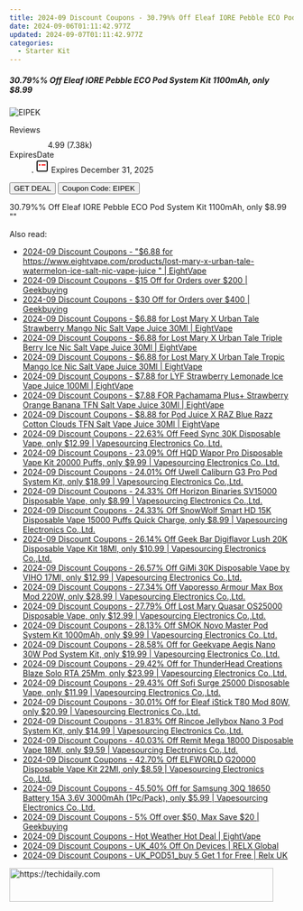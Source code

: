 ```yaml
---
title: 2024-09 Discount Coupons - 30.79%% Off Eleaf IORE Pebble ECO Pod System Kit 1100mAh, only $8.99 | Vapesourcing Electronics Co.,Ltd.
date: 2024-09-06T01:11:42.977Z
updated: 2024-09-07T01:11:42.977Z
categories:
  - Starter Kit
---
```



<div class="max-w-4xl mx-auto grid grid-cols-1 lg:max-w-5xl lg:gap-x-20 lg:grid-cols-2">
  <div class="relative p-3 col-start-1 row-start-1 flex flex-col-reverse rounded-lg bg-gradient-to-t from-black/75 via-black/0 sm:bg-none sm:row-start-2 sm:p-0 lg:row-start-1">
    <h5 class="mt-1 text-lg font-semibold text-white sm:text-slate-900 md:text-2xl dark:sm:text-white">30.79%% Off Eleaf IORE Pebble ECO Pod System Kit 1100mAh, only $8.99</h5>
  </div>
  
  <div class="col-start-1 col-end-3 row-start-1 grid gap-4 sm:mb-6 sm:grid-cols-4 lg:col-start-2 lg:row-span-6 lg:row-end-6 lg:mb-0 lg:gap-6">
      <img src="&quot;https://static.shareasale.com/image/90958/deal/EleafIOREPebbleECOPodSystemKit1100mAh.png&quot;" onClick="javascript:window.open(decodeURIComponent('%22https%3A%2F%2Fwww.shareasale.com%2Fu.cfm%3Fd%3D1228773%26m%3D90958%26u%3D4338022%22'), '_blank');void(0);" alt="EIPEK" class="h-60 w-full rounded-lg object-cover sm:col-span-2 sm:h-52 lg:col-span-full" loading="lazy" />
    
  </div>
  <dl class="row-start-2 mt-4 flex items-center text-xs font-medium sm:row-start-3 sm:mt-1 md:mt-2.5 lg:row-start-2">
    <dt class="sr-only">Reviews</dt>
    <dd class="flex items-center text-indigo-600 dark:text-indigo-400">
      <svg width="24" height="24" fill="none" aria-hidden="true" class="mr-1 stroke-current dark:stroke-indigo-500">
        <path d="m12 5 2 5h5l-4 4 2.103 5L12 16l-5.103 3L9 14l-4-4h5l2-5Z" stroke-width="2" stroke-linecap="round" stroke-linejoin="round" />
      </svg>
      <span>4.99 <span class="font-normal text-slate-400">(7.38k)</span></span>
    </dd>
    <dt class="sr-only">ExpiresDate</dt>
    <dd class="flex items-center">
      <svg width="2" height="2" aria-hidden="true" fill="currentColor" class="mx-3 text-slate-300">
        <circle cx="1" cy="1" r="1" />
      </svg>
      <svg width="24" height="24" viewBox="0 0 24 24" fill="none" stroke="currentColor" stroke-width="2">
        <rect x="3" y="3" width="18" height="18" rx="2" fill="#fff" />
        <path d="M6 10L18 10" stroke="red" stroke-width="2" fill="none" />
        <path d="M10 6L10 18" stroke="#fff" stroke-width="2" fill="none" />
      </svg>
      Expires December 31, 2025    </dd>
  </dl>
  <div class="col-start-1 row-start-3 mt-4 self-center sm:col-start-2 sm:row-span-2 sm:row-start-2 sm:mt-0 lg:col-start-1 lg:row-start-3 lg:row-end-4 lg:mt-6">
    <button type="button" onClick="javascript:window.open(decodeURIComponent('%22https%3A%2F%2Fwww.shareasale.com%2Fu.cfm%3Fd%3D1228773%26m%3D90958%26u%3D4338022%22'), '_blank');void(0);" class="rounded-lg bg-red-600 px-3 py-2 text-sm font-medium leading-6 text-white">GET DEAL</button>
    <button type="button" onClick="javascript:window.open(decodeURIComponent('%22https%3A%2F%2Fwww.shareasale.com%2Fu.cfm%3Fd%3D1228773%26m%3D90958%26u%3D4338022%22'), '_blank');void(0);" class="border-dashed border-2 border-indigo-600 bg-green-100 text-sm leading-6 font-medium py-2 px-3 rounded-lg">Coupon Code: EIPEK</button>
  </div>
  <p class="col-start-1 mt-4 text-sm leading-6 sm:col-span-2 lg:col-span-1 lg:row-start-4 lg:mt-6 dark:text-slate-400">
    30.79%% Off Eleaf IORE Pebble ECO Pod System Kit 1100mAh, only $8.99 
""  </p>
</div>
<span class="atpl-alsoreadstyle">Also read:</span>
<div><ul>
<li><a href="https://coupons.techidaily.com/coupon-1226648-share-59344-sale/"><u>2024-09 Discount Coupons - "$6.88 for https://www.eightvape.com/products/lost-mary-x-urban-tale-watermelon-ice-salt-nic-vape-juice " | EightVape</u></a></li>
<li><a href="https://coupons.techidaily.com/coupon-1227289-share-38812-sale/"><u>2024-09 Discount Coupons - $15 Off for Orders over $200 | Geekbuying</u></a></li>
<li><a href="https://coupons.techidaily.com/coupon-1227288-share-38812-sale/"><u>2024-09 Discount Coupons - $30 Off for Orders over $400 | Geekbuying</u></a></li>
<li><a href="https://coupons.techidaily.com/coupon-1226651-share-59344-sale/"><u>2024-09 Discount Coupons - $6.88 for Lost Mary X Urban Tale Strawberry Mango Nic Salt Vape Juice 30Ml | EightVape</u></a></li>
<li><a href="https://coupons.techidaily.com/coupon-1226650-share-59344-sale/"><u>2024-09 Discount Coupons - $6.88 for Lost Mary X Urban Tale Triple Berry Ice Nic Salt Vape Juice 30Ml | EightVape</u></a></li>
<li><a href="https://coupons.techidaily.com/coupon-1226649-share-59344-sale/"><u>2024-09 Discount Coupons - $6.88 for Lost Mary X Urban Tale Tropic Mango Ice Nic Salt Vape Juice 30Ml | EightVape</u></a></li>
<li><a href="https://coupons.techidaily.com/coupon-1226646-share-59344-sale/"><u>2024-09 Discount Coupons - $7.88 for LYF Strawberry Lemonade Ice Vape Juice 100Ml | EightVape</u></a></li>
<li><a href="https://coupons.techidaily.com/coupon-1226652-share-59344-sale/"><u>2024-09 Discount Coupons - $7.88 FOR Pachamama Plus+ Strawberry Orange Banana TFN Salt Vape Juice 30Ml | EightVape</u></a></li>
<li><a href="https://coupons.techidaily.com/coupon-1226647-share-59344-sale/"><u>2024-09 Discount Coupons - $8.88 for Pod Juice X RAZ Blue Razz Cotton Clouds TFN Salt Vape Juice 30Ml | EightVape</u></a></li>
<li><a href="https://coupons.techidaily.com/coupon-1227274-share-90958-sale/"><u>2024-09 Discount Coupons - 22.63% Off Feed Sync 30K Disposable Vape, only $12.99 | Vapesourcing Electronics Co.,Ltd.</u></a></li>
<li><a href="https://coupons.techidaily.com/coupon-1102163-share-90958-sale/"><u>2024-09 Discount Coupons - 23.09% Off HQD Wapor Pro Disposable Vape Kit 20000 Puffs, only $9.99 | Vapesourcing Electronics Co.,Ltd.</u></a></li>
<li><a href="https://coupons.techidaily.com/coupon-1227471-share-90958-sale/"><u>2024-09 Discount Coupons - 24.01% Off Uwell Caliburn G3 Pro Pod System Kit, only $18.99 | Vapesourcing Electronics Co.,Ltd.</u></a></li>
<li><a href="https://coupons.techidaily.com/coupon-1067068-share-90958-sale/"><u>2024-09 Discount Coupons - 24.33% Off Horizon Binaries SV15000 Disposable Vape, only $8.99 | Vapesourcing Electronics Co.,Ltd.</u></a></li>
<li><a href="https://coupons.techidaily.com/coupon-1086350-share-90958-sale/"><u>2024-09 Discount Coupons - 24.33% Off SnowWolf Smart HD 15K Disposable Vape 15000 Puffs Quick Charge, only $8.99 | Vapesourcing Electronics Co.,Ltd.</u></a></li>
<li><a href="https://coupons.techidaily.com/coupon-1100387-share-90958-sale/"><u>2024-09 Discount Coupons - 26.14% Off Geek Bar Digiflavor Lush 20K Disposable Vape Kit 18Ml, only $10.99 | Vapesourcing Electronics Co.,Ltd.</u></a></li>
<li><a href="https://coupons.techidaily.com/coupon-1227275-share-90958-sale/"><u>2024-09 Discount Coupons - 26.57% Off GiMi 30K Disposable Vape by VIHO 17Ml, only $12.99 | Vapesourcing Electronics Co.,Ltd.</u></a></li>
<li><a href="https://coupons.techidaily.com/coupon-1058127-share-90958-sale/"><u>2024-09 Discount Coupons - 27.34% Off Vaporesso Armour Max Box Mod 220W, only $28.99 | Vapesourcing Electronics Co.,Ltd.</u></a></li>
<li><a href="https://coupons.techidaily.com/coupon-1227272-share-90958-sale/"><u>2024-09 Discount Coupons - 27.79% Off Lost Mary Quasar OS25000 Disposable Vape, only $12.99 | Vapesourcing Electronics Co.,Ltd.</u></a></li>
<li><a href="https://coupons.techidaily.com/coupon-1058966-share-90958-sale/"><u>2024-09 Discount Coupons - 28.13% Off SMOK Novo Master Pod System Kit 1000mAh, only $9.99 | Vapesourcing Electronics Co.,Ltd.</u></a></li>
<li><a href="https://coupons.techidaily.com/coupon-794857-share-90958-sale/"><u>2024-09 Discount Coupons - 28.58% Off for Geekvape Aegis Nano 30W Pod System Kit, only $19.99 | Vapesourcing Electronics Co.,Ltd.</u></a></li>
<li><a href="https://coupons.techidaily.com/coupon-1006283-share-90958-sale/"><u>2024-09 Discount Coupons - 29.42% Off for ThunderHead Creations Blaze Solo RTA 25Mm, only $23.99 | Vapesourcing Electronics Co.,Ltd.</u></a></li>
<li><a href="https://coupons.techidaily.com/coupon-1227474-share-90958-sale/"><u>2024-09 Discount Coupons - 29.43% Off Sofi Surge 25000 Disposable Vape, only $11.99 | Vapesourcing Electronics Co.,Ltd.</u></a></li>
<li><a href="https://coupons.techidaily.com/coupon-807698-share-90958-sale/"><u>2024-09 Discount Coupons - 30.01% Off for Eleaf iStick T80 Mod 80W, only $20.99 | Vapesourcing Electronics Co.,Ltd.</u></a></li>
<li><a href="https://coupons.techidaily.com/coupon-1068463-share-90958-sale/"><u>2024-09 Discount Coupons - 31.83% Off Rincoe Jellybox Nano 3 Pod System Kit, only $14.99 | Vapesourcing Electronics Co.,Ltd.</u></a></li>
<li><a href="https://coupons.techidaily.com/coupon-1116901-share-90958-sale/"><u>2024-09 Discount Coupons - 40.03% Off Remit Mega 18000 Disposable Vape 18Ml, only $9.59 | Vapesourcing Electronics Co.,Ltd.</u></a></li>
<li><a href="https://coupons.techidaily.com/coupon-1108208-share-90958-sale/"><u>2024-09 Discount Coupons - 42.70% Off ELFWORLD G20000 Disposable Vape Kit 22Ml, only $8.59 | Vapesourcing Electronics Co.,Ltd.</u></a></li>
<li><a href="https://coupons.techidaily.com/coupon-898502-share-90958-sale/"><u>2024-09 Discount Coupons - 45.50% Off for Samsung 30Q 18650 Battery 15A 3.6V 3000mAh (1Pc/Pack), only $5.99 | Vapesourcing Electronics Co.,Ltd.</u></a></li>
<li><a href="https://coupons.techidaily.com/coupon-1227290-share-38812-sale/"><u>2024-09 Discount Coupons - 5% Off over $50, Max Save $20 | Geekbuying</u></a></li>
<li><a href="https://coupons.techidaily.com/coupon-1227524-share-59344-sale/"><u>2024-09 Discount Coupons - Hot Weather Hot Deal | EightVape</u></a></li>
<li><a href="https://coupons.techidaily.com/coupon-1107188-share-92020-sale/"><u>2024-09 Discount Coupons - UK_40% Off On Devices | RELX Global</u></a></li>
<li><a href="https://coupons.techidaily.com/coupon-1226329-share-92020-sale/"><u>2024-09 Discount Coupons - UK_POD51_buy 5 Get 1 for Free | Relx UK</u></a></li>
</ul></div>

<ins class="adsbygoogle"
      style="display:block"
      data-ad-client="ca-pub-7571918770474297"
      data-ad-slot="8358498916"
      data-ad-format="auto"
      data-full-width-responsive="true"></ins>
<!-- affiliate ads begin -->
<a href="https://bluettius.sjv.io/c/5597632/2139114/17108" target="_top" id="2139114">
  <img src="//a.impactradius-go.com/display-ad/17108-2139114" border="0" alt="https://techidaily.com" width="468" height="60"/>
</a>
<img height="0" width="0" src="https://bluettius.sjv.io/i/5597632/2139114/17108" style="position:absolute;visibility:hidden;" border="0" />
<!-- affiliate ads end -->